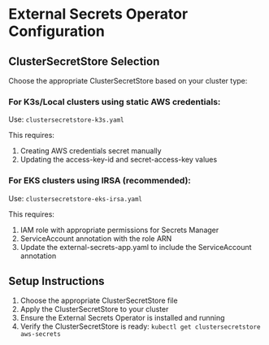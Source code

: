 # External Secrets Operator Configuration

## ClusterSecretStore Selection

Choose the appropriate ClusterSecretStore based on your cluster type:

### For K3s/Local clusters using static AWS credentials:
Use: `clustersecretstore-k3s.yaml`

This requires:
1. Creating AWS credentials secret manually
2. Updating the access-key-id and secret-access-key values

### For EKS clusters using IRSA (recommended):
Use: `clustersecretstore-eks-irsa.yaml`

This requires:
1. IAM role with appropriate permissions for Secrets Manager
2. ServiceAccount annotation with the role ARN
3. Update the external-secrets-app.yaml to include the ServiceAccount annotation

## Setup Instructions

1. Choose the appropriate ClusterSecretStore file
2. Apply the ClusterSecretStore to your cluster
3. Ensure the External Secrets Operator is installed and running
4. Verify the ClusterSecretStore is ready: `kubectl get clustersecretstore aws-secrets`
